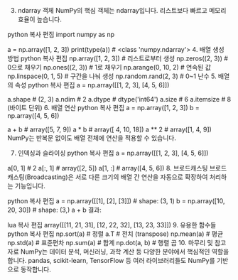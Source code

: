 3. ndarray 객체
NumPy의 핵심 객체는 ndarray입니다. 리스트보다 빠르고 메모리 효율이 높습니다.

python
복사
편집
import numpy as np

a = np.array([1, 2, 3])
print(type(a))  # <class 'numpy.ndarray'>
4. 배열 생성 방법
python
복사
편집
np.array([1, 2, 3])           # 리스트로부터 생성
np.zeros((2, 3))              # 0으로 채우기
np.ones((2, 3))               # 1로 채우기
np.arange(0, 10, 2)           # 연속된 값
np.linspace(0, 1, 5)          # 구간을 나눠 생성
np.random.rand(2, 3)          # 0~1 난수
5. 배열의 속성
python
복사
편집
a = np.array([[1, 2, 3], [4, 5, 6]])

a.shape      # (2, 3)
a.ndim       # 2
a.dtype      # dtype('int64')
a.size       # 6
a.itemsize   # 8 (바이트 단위)
6. 배열 연산
python
복사
편집
a = np.array([1, 2, 3])
b = np.array([4, 5, 6])

a + b        # array([5, 7, 9])
a * b        # array([ 4, 10, 18])
a ** 2       # array([1, 4, 9])
NumPy는 반복문 없이도 배열 전체에 연산을 적용할 수 있습니다.

7. 인덱싱과 슬라이싱
python
복사
편집
a = np.array([[1, 2, 3], [4, 5, 6]])

a[0, 1]      # 2
a[:, 1]      # array([2, 5])
a[1, :]      # array([4, 5, 6])
8. 브로드캐스팅
브로드캐스팅(Broadcasting)은 서로 다른 크기의 배열 간 연산을 자동으로 확장하여 처리하는 기능입니다.

python
복사
편집
a = np.array([[1], [2], [3]])  # shape: (3, 1)
b = np.array([10, 20, 30])     # shape: (3,)
a + b
결과:

lua
복사
편집
array([[11, 21, 31],
       [12, 22, 32],
       [13, 23, 33]])
9. 유용한 함수들
python
복사
편집
np.sort(a)          # 정렬
a.T                 # 전치 (transpose)
np.mean(a)          # 평균
np.std(a)           # 표준편차
np.sum(a)           # 합계
np.dot(a, b)        # 행렬 곱
10. 마무리 및 참고자료
NumPy는 데이터 분석, 머신러닝, 과학 계산 등 다양한 분야에서 핵심적인 역할을 합니다.
pandas, scikit-learn, TensorFlow 등 여러 라이브러리들도 NumPy를 기반으로 동작합니다.
